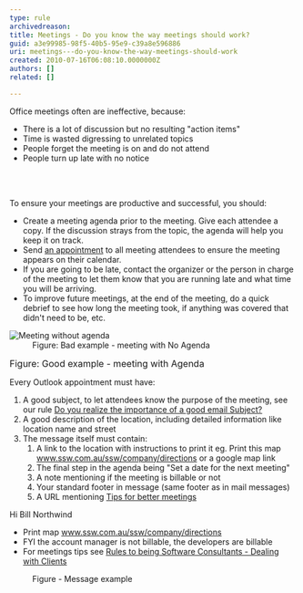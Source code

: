 ```yaml
---
type: rule
archivedreason: 
title: Meetings - Do you know the way meetings should work?
guid: a3e99985-98f5-40b5-95e9-c39a8e596886
uri: meetings---do-you-know-the-way-meetings-should-work
created: 2010-07-16T06:08:10.0000000Z
authors: []
related: []

---
```




  <p>​​Office meetings often are ineffective, because&#58; </p>
<ul>
    <li>There is a lot of discussion but no resulting &quot;action items&quot; </li>
    <li>Time is wasted digressing to unrelated topics </li>
    <li>People forget the meeting is on and do not attend </li>
    <li>People turn up late with no notice </li>
</ul>

<br><excerpt class='endintro'></excerpt><br>

  <p>To ensure your meetings are productive and successful, you should&#58; </p>
<ul>
    <li>Create a meeting agenda prior to the meeting. Give each attendee a copy. If the discussion strays from the topic, the agenda will help you keep it on track. </li>
    <li>Send <a href="/Pages/WayMeetingsShouldWork.aspx">an appointment</a> to all meeting attendees to ensure the meeting appears on their calendar. </li>
    <li>If you are going to be late, contact the organizer or the person in charge of the meeting to let them know that you are running late and what time you will be arriving. </li>
    <li>To improve future meetings, at the end of the meeting, do a quick debrief to see how long the meeting took, if anything was covered that didn't need to be, etc. </li>
</ul>
<dl class="badImage">
    <dt><img alt="Meeting without agenda" src="http&#58;//www.ssw.com.au/ssw/Standards/Rules/Images/MeetingNoAgenda.JPG" /> </dt>
    <dd>Figure&#58; Bad example - meeting with No Agenda </dd>
</dl>
<img class="ms-rteCustom-ImageArea" src="/PublishingImages/MeetingWithAgenda_1.jpg" alt="" /><font class="ms-rteCustom-FigureGood" size="+0">Figure&#58; Good example - meeting with Agenda </font>
<p>Every Outlook appointment must have&#58;</p>
<ol>
    <li>A good subject, to let attendees know the purpose of the meeting, see our rule <a href="/do-you-realize-the-importance-of-a-good-email-subject">Do you realize the importance of a good email Subject?</a> </li>
    <li>A good description of the location, including detailed information like location name and street </li>
    <li>The message itself must contain&#58;
    <ol>
        <li>A link to the location with instructions to print it eg. Print this map <a href="http&#58;//www.ssw.com.au/ssw/company/directions">www.ssw.com.au/ssw/company/directions</a> or a google map link </li>
        <li>The final step in the agenda being &quot;Set a date for the next meeting&quot; </li>
        <li>A note mentioning if the meeting is billable or not </li>
        <li>Your standard footer in message (same footer as in mail messages) </li>
        <li>A URL mentioning <a href="http&#58;//www.ssw.com.au/ssw/Redirect/TipsForMeeting.htm">Tips for better meetings</a> ​​</li>
    </ol>
    </li>
</ol>
<dl class="good">
    <dt>Hi Bill Northwind
    <ul>
        <li>Print map <a href="http&#58;//www.ssw.com.au/ssw/company/directions">www.ssw.com.au/ssw/company/directions</a> </li>
        <li>FYI the account manager is not billable, the developers are billable </li>
        <li>For meetings tips see <a href="/Pages/Rules-to-Better-Software-Consultants---Dealing-with-Clients.aspx">Rules to being Software Consultants - Dealing with Clients</a> </li>
    </ul>
    </dt>
    <dd>Figure - Message example </dd>
</dl>



